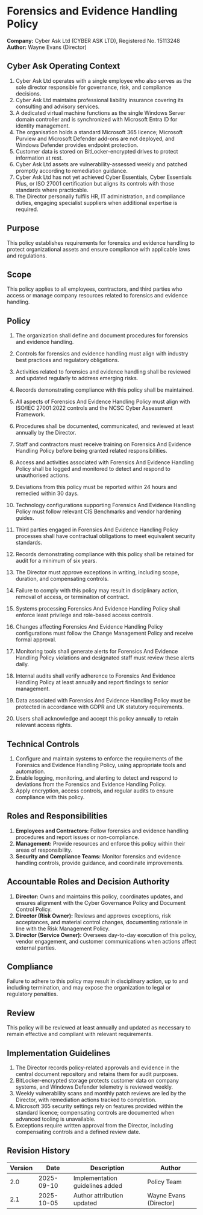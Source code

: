 # Forensics and Evidence Handling Policy

**Company:** Cyber Ask Ltd (CYBER ASK LTD), Registered No. 15113248  
**Author:** Wayne Evans (Director)

## Cyber Ask Operating Context

1. Cyber Ask Ltd operates with a single employee who also serves as the sole director responsible for governance, risk, and compliance decisions.
2. Cyber Ask Ltd maintains professional liability insurance covering its consulting and advisory services.
3. A dedicated virtual machine functions as the single Windows Server domain controller and is synchronized with Microsoft Entra ID for identity management.
4. The organisation holds a standard Microsoft 365 licence; Microsoft Purview and Microsoft Defender add-ons are not deployed, and Windows Defender provides endpoint protection.
5. Customer data is stored on BitLocker-encrypted drives to protect information at rest.
6. Cyber Ask Ltd assets are vulnerability-assessed weekly and patched promptly according to remediation guidance.
7. Cyber Ask Ltd has not yet achieved Cyber Essentials, Cyber Essentials Plus, or ISO 27001 certification but aligns its controls with those standards where practicable.
8. The Director personally fulfils HR, IT administration, and compliance duties, engaging specialist suppliers when additional expertise is required.



## Purpose

This policy establishes requirements for forensics and evidence handling to protect organizational assets and ensure compliance with applicable laws and regulations.

## Scope

This policy applies to all employees, contractors, and third parties who access or manage company resources related to forensics and evidence handling.

## Policy
1. The organization shall define and document procedures for forensics and evidence handling.
2. Controls for forensics and evidence handling must align with industry best practices and regulatory obligations.
3. Activities related to forensics and evidence handling shall be reviewed and updated regularly to address emerging risks.
4. Records demonstrating compliance with this policy shall be maintained.

1. All aspects of Forensics And Evidence Handling Policy must align with ISO/IEC 27001:2022 controls and the NCSC Cyber Assessment Framework.
2. Procedures shall be documented, communicated, and reviewed at least annually by the Director.
3. Staff and contractors must receive training on Forensics And Evidence Handling Policy before being granted related responsibilities.
4. Access and activities associated with Forensics And Evidence Handling Policy shall be logged and monitored to detect and respond to unauthorised actions.
5. Deviations from this policy must be reported within 24 hours and remedied within 30 days.
6. Technology configurations supporting Forensics And Evidence Handling Policy must follow relevant CIS Benchmarks and vendor hardening guides.
7. Third parties engaged in Forensics And Evidence Handling Policy processes shall have contractual obligations to meet equivalent security standards.
8. Records demonstrating compliance with this policy shall be retained for audit for a minimum of six years.
9. The Director must approve exceptions in writing, including scope, duration, and compensating controls.
10. Failure to comply with this policy may result in disciplinary action, removal of access, or termination of contract.

1. Systems processing Forensics And Evidence Handling Policy shall enforce least privilege and role-based access controls.
2. Changes affecting Forensics And Evidence Handling Policy configurations must follow the Change Management Policy and receive formal approval.
3. Monitoring tools shall generate alerts for Forensics And Evidence Handling Policy violations and designated staff must review these alerts daily.
4. Internal audits shall verify adherence to Forensics And Evidence Handling Policy at least annually and report findings to senior management.
5. Data associated with Forensics And Evidence Handling Policy must be protected in accordance with GDPR and UK statutory requirements.
6. Users shall acknowledge and accept this policy annually to retain relevant access rights.

## Technical Controls

1. Configure and maintain systems to enforce the requirements of the Forensics and Evidence Handling Policy, using appropriate tools and automation.
2. Enable logging, monitoring, and alerting to detect and respond to deviations from the Forensics and Evidence Handling Policy.
3. Apply encryption, access controls, and regular audits to ensure compliance with this policy.

## Roles and Responsibilities

1. **Employees and Contractors:** Follow forensics and evidence handling procedures and report issues or non-compliance.
2. **Management:** Provide resources and enforce this policy within their areas of responsibility.
3. **Security and Compliance Teams:** Monitor forensics and evidence handling controls, provide guidance, and coordinate improvements.

## Accountable Roles and Decision Authority

1. **Director:** Owns and maintains this policy, coordinates updates, and ensures alignment with the Cyber Governance Policy and Document Control Policy.
2. **Director (Risk Owner):** Reviews and approves exceptions, risk acceptances, and material control changes, documenting rationale in line with the Risk Management Policy.
3. **Director (Service Owner):** Oversees day-to-day execution of this policy, vendor engagement, and customer communications when actions affect external parties.


## Compliance

Failure to adhere to this policy may result in disciplinary action, up to and including termination, and may expose the organization to legal or regulatory penalties.

## Review

This policy will be reviewed at least annually and updated as necessary to remain effective and compliant with relevant requirements.

## Implementation Guidelines
1. The Director records policy-related approvals and evidence in the central document repository and retains them for audit purposes.
2. BitLocker-encrypted storage protects customer data on company systems, and Windows Defender telemetry is reviewed weekly.
3. Weekly vulnerability scans and monthly patch reviews are led by the Director, with remediation actions tracked to completion.
4. Microsoft 365 security settings rely on features provided within the standard licence; compensating controls are documented when advanced tooling is unavailable.
5. Exceptions require written approval from the Director, including compensating controls and a defined review date.


## Revision History

| Version | Date | Description | Author |
| ------- | ---------- | ----------------------- | ------ |
| 2.0     | 2025-09-10 | Implementation guidelines added | Policy Team |
| 2.1     | 2025-10-05 | Author attribution updated | Wayne Evans (Director) |
